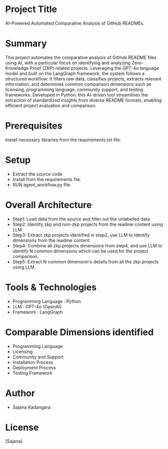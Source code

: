 
# Project Title

AI-Powered Automated Comparative Analysis of GitHub READMEs.

# Summary
This project automates the comparative analysis of GitHub README files using AI, with a particular focus on identifying and analyzing Zero-Knowledge Proof (ZKP) related projects. Leveraging the GPT-4o language model and built on the LangGraph framework, the system follows a structured workflow: it filters raw data, classifies projects, extracts relevant information, and determines common comparison dimensions such as licensing, programming language, community support, and testing frameworks. Developed in Python, this AI-driven tool streamlines the extraction of standardized insights from diverse README formats, enabling efficient project evaluation and comparison.

# Prerequisites
Install necessary libraries from the requirements.txt file.

# Setup
- Extract the source code
- Install from the requirements file.
- RUN agent_workflow.py file.

# Overall Architecture
- Step1:  Load data from the source and filter out the unlabelled data
- Step2: Identify zkp and non-zkp projects from the readme content using LLM.
- Step3: Extract zkp projects identified in step2, use LLM to identify dimensions from the readme content.
- Step4: Combine all zkp projects dimensions from step4, and use LLM to identify N common dimensions which can be used for the project comparison.
- Step5: Extract N common dimension's details from all the zkp projects using LLM.

# Tools & Technologies
- Programming Language : Python
- LLM : GPT-4o (OpenAI)
- Framework : LangGraph

# Comparable Dimensions identified
- Programming Language
- Licensing
- Community and Support
- Installation Process
- Deployment Process
- Testing Framework

# Author
- Sajana Kadangara

# License
[Sajana]


